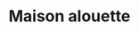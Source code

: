 ---
# You don't need to edit this file, it's empty on purpose.
# Edit theme's home layout instead if you wanna make some changes
# See: https://jekyllrb.com/docs/themes/#overriding-theme-defaults
layout: home
title: Maison alouette
header:
    image: assets/images/AlbanedeMarnhac-Photographe-25-min.jpg
excerpt: Maison alouette vous propose un vestiaire élégant et rétro dans l'air du temps.
author_profile: false
instagram_posts:
    - CM-OUODnXDp
---